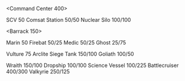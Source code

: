 
<Command Center 400>

SCV 50
Comsat Station 50/50
Nuclear Silo 100/100

<Barrack 150>

Marin 50
Firebat 50/25
Medic 50/25
Ghost 25/75

<Factory>

Vulture 75
Arclite Siege Tank 150/100
Goliath 100/50

<Starport>

Wraith 150/100
Dropship 100/100
Science Vessel 100/225
Battlecruiser 400/300
Valkyrie 250/125
